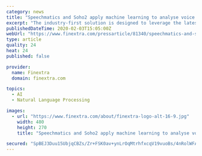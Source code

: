 ```yaml
---
category: news
title: "Speechmatics and Soho2 apply machine learning to analyse voice data"
excerpt: "The industry-first solution is designed to leverage the latest advancements in any-context speech recognition for machine learning driven content analysis. Soho2 has significant depth in delivering machine-learning driven solutions to market. The new ..."
publishedDateTime: 2020-02-03T15:05:00Z
webUrl: "https://www.finextra.com/pressarticle/81340/speechmatics-and-soho2-apply-machine-learning-to-analyse-voice-data"
type: article
quality: 24
heat: 24
published: false

provider:
  name: Finextra
  domain: finextra.com

topics:
  - AI
  - Natural Language Processing

images:
  - url: "https://www.finextra.com/about/finextra-logo-alt-16-9.jpg"
    width: 480
    height: 270
    title: "Speechmatics and Soho2 apply machine learning to analyse voice data"

secured: "SpBEJ3Duu15UbjqCBZs/Zr+FSK0av+ynLrOqMtrhfxcqV19vuoBs/4nRolWFAdhkoZTeJjcY4D+GGfgo8VUbl9+712uhlJ9O7JAFcY4TB8aZ2iRvJLKCNqeds5SfYoZwk4RWPuay8tbXOOheq9sx2wTgA3Cl7S4PrLcmKM14MbkbCXr6VtSJ8WgQK0YG8McnXq6RbMjmAYyT5jdjkNAQwgkOfx1iWLMwOvdgW/nBxiDNR/M/uEFE7UOc4r35zTrYYmrPb/DdipTCIMibi+sZIJd9PQy+krzEw5syttNWeGa9WWVVr4ikxuSuV74735nk;cSReJqYBukuk9KpTMNrJgw=="
---
```


